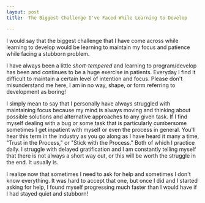 ```yaml
---
layout: post
title:  The Biggest Challenge I've Faced While Learning to Develop

---
```

I would say that the biggest challenge that I have come across while learning to develop would be learning to maintain my focus and patience while facing a stubborn problem.

I have always been a little *short-tempered* and learning to program/develop has been and continues to be a huge exercise in patients. Everyday I find it difficult to maintain a certain level of intention and focus. Please don't misunderstand me here, I am in no way, shape, or form referring to development as boring!

I simply mean to say that I personally have always struggled with maintaining focus because my mind is always moving and thinking about possible solutions and alternative approaches to any given task. If I find myself dealing with a bug or some task that is particularly cumbersome sometimes I get inpatient with myself or even the process in general. You'll hear this term in the industry as you go along as I have heard it many a time, "Trust in the Process," or "Stick with the Process." Both of which I practice daily. I struggle with delayed gratification and I am constantly telling myself that there is not always a short way out, or this will be worth the struggle in the end. It usually is.

I realize now that sometimes I need to ask for help and sometimes I don't know everything. It was hard to accept that one, but once I did and I started asking for help, I found myself progressing much faster than I would have if I had stayed quiet and stubborn!
